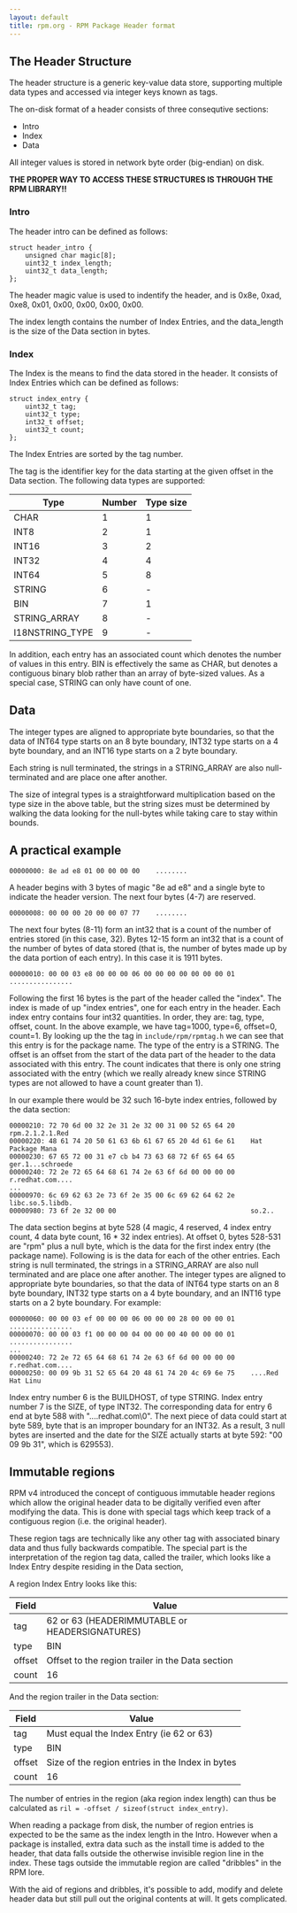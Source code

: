 ```yaml
---
layout: default
title: rpm.org - RPM Package Header format
---
```


## The Header Structure

The header structure is a generic key-value data store, supporting multiple
data types and accessed via integer keys known as tags.

The on-disk format of a header consists of three consequtive sections:
- Intro
- Index
- Data

All integer values is stored in network byte order (big-endian) on disk.

**THE PROPER WAY TO ACCESS THESE STRUCTURES IS THROUGH THE RPM LIBRARY!!**

### Intro

The header intro can be defined as follows:
```
struct header_intro {
    unsigned char magic[8];
    uint32_t index_length;
    uint32_t data_length;
};
```

The header magic value is used to indentify the header, and is
0x8e, 0xad, 0xe8, 0x01, 0x00, 0x00, 0x00, 0x00.

The index length contains the number of Index Entries, and the data_length
is the size of the Data section in bytes.

### Index

The Index is the means to find the data stored in the header.
It consists of Index Entries which can be defined as follows:
```
struct index_entry {
    uint32_t tag;
    uint32_t type;
    int32_t offset;
    uint32_t count;
};
```

The Index Entries are sorted by the tag number.

The tag is the identifier key for the data starting at the given offset in
the Data section. The following data types are supported:

Type            | Number| Type size
----------------|-------|----------
CHAR    		| 1     | 1
INT8    		| 2     | 1
INT16   		| 3     | 2
INT32   		| 4     | 4
INT64   		| 5     | 8
STRING		    | 6     | -
BIN		        | 7     | 1
STRING_ARRAY    | 8     | -
I18NSTRING_TYPE	| 9     | -

In addition, each entry has an associated count which denotes the number
of values in this entry. BIN is effectively the same as CHAR, but denotes
a contiguous binary blob rather than an array of byte-sized values.
As a special case, STRING can only have count of one.

## Data

The integer types are aligned to appropriate byte boundaries,
so that the data of INT64 type starts on an 8 byte boundary, INT32
type starts on a 4 byte boundary, and an INT16 type starts on a 2 byte
boundary.

Each string is null terminated, the strings in a STRING_ARRAY are also
null-terminated and are place one after another.

The size of integral types is a straightforward multiplication based
on the type size in the above table, but the string sizes must be
determined by walking the data looking for the null-bytes while taking
care to stay within bounds.

## A practical example

```
00000000: 8e ad e8 01 00 00 00 00    ........
```

A header begins with 3 bytes of magic "8e ad e8" and a single byte to
indicate the header version.  The next four bytes (4-7) are reserved.

```
00000008: 00 00 00 20 00 00 07 77    ........
```

The next four bytes (8-11) form an int32 that is a count of the number
of entries stored (in this case, 32).  Bytes 12-15 form an int32 that
is a count of the number of bytes of data stored (that is, the number
of bytes made up by the data portion of each entry).  In this case it
is 1911 bytes.

```
00000010: 00 00 03 e8 00 00 00 06 00 00 00 00 00 00 00 01    ................
```

Following the first 16 bytes is the part of the header called the
"index".  The index is made of up "index entries", one for each entry
in the header.  Each index entry contains four int32 quantities.  In
order, they are: tag, type, offset, count.  In the above example, we
have tag=1000, type=6, offset=0, count=1.  By looking up the the tag
in `include/rpm/rpmtag.h` we can see that this entry is for the package name.
The type of the entry is a STRING.  The offset is an offset from the
start of the data part of the header to the data associated with this
entry.  The count indicates that there is only one string associated
with the entry (which we really already knew since STRING types are
not allowed to have a count greater than 1).

In our example there would be 32 such 16-byte index entries, followed
by the data section:

```
00000210: 72 70 6d 00 32 2e 31 2e 32 00 31 00 52 65 64 20    rpm.2.1.2.1.Red 
00000220: 48 61 74 20 50 61 63 6b 61 67 65 20 4d 61 6e 61    Hat Package Mana
00000230: 67 65 72 00 31 e7 cb b4 73 63 68 72 6f 65 64 65    ger.1...schroede
00000240: 72 2e 72 65 64 68 61 74 2e 63 6f 6d 00 00 00 00    r.redhat.com....
...
00000970: 6c 69 62 63 2e 73 6f 2e 35 00 6c 69 62 64 62 2e    libc.so.5.libdb.
00000980: 73 6f 2e 32 00 00                                  so.2..
```

The data section begins at byte 528 (4 magic, 4 reserved, 4 index
entry count, 4 data byte count, 16 * 32 index entries).  At offset 0,
bytes 528-531 are "rpm" plus a null byte, which is the data for the
first index entry (the package name).  Following is is the data for
each of the other entries.  Each string is null terminated, the strings
in a STRING_ARRAY are also null terminated and are place one after
another.  The integer types are aligned to appropriate byte boundaries,
so that the data of INT64 type starts on an 8 byte boundary, INT32
type starts on a 4 byte boundary, and an INT16 type starts on a 2 byte
boundary.  For example:

```
00000060: 00 00 03 ef 00 00 00 06 00 00 00 28 00 00 00 01    ................
00000070: 00 00 03 f1 00 00 00 04 00 00 00 40 00 00 00 01    ................
...
00000240: 72 2e 72 65 64 68 61 74 2e 63 6f 6d 00 00 00 00    r.redhat.com....
00000250: 00 09 9b 31 52 65 64 20 48 61 74 20 4c 69 6e 75    ....Red Hat Linu
```

Index entry number 6 is the BUILDHOST, of type STRING.  Index entry
number 7 is the SIZE, of type INT32.  The corresponding data for entry
6 end at byte 588 with "....redhat.com\0".  The next piece of data
could start at byte 589, byte that is an improper boundary for an INT32.
As a result, 3 null bytes are inserted and the date for the SIZE actually
starts at byte 592: "00 09 9b 31", which is 629553).

## Immutable regions

RPM v4 introduced the concept of contiguous immutable header regions
which allow the original header data to be digitally verified even after
modifying the data. This is done with special tags which keep track
of a contiguous region (i.e. the original header).

These region tags are technically like any other tag with associated
binary data and thus fully backwards compatible. The special part is the
interpretation of the region tag data, called the trailer, which looks
like a Index Entry despite residing in the Data section,

A region Index Entry looks like this:

Field   | Value
--------|------
tag     | 62 or 63 (HEADERIMMUTABLE or HEADERSIGNATURES)
type    | BIN
offset  | Offset to the region trailer in the Data section
count   | 16

And the region trailer in the Data section:

Field   | Value
--------|------
tag     | Must equal the Index Entry (ie 62 or 63)
type    | BIN
offset  | Size of the region entries in the Index in bytes
count   | 16

The number of entries in the region (aka region index length) can thus be
calculated as `ril = -offset / sizeof(struct index_entry)`.

When reading a package from disk, the number of region entries is expected
to be the same as the index length in the Intro. However when a package
is installed, extra data such as the install time is added to the header,
that data falls outside the otherwise invisible region line in the index.
These tags outside the immutable region are called "dribbles" in the RPM
lore.

With the aid of regions and dribbles, it's possible to add, modify and
delete header data but still pull out the original contents at will.
It gets complicated.
